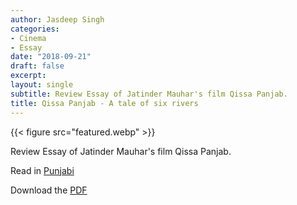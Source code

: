 ```yaml
---
author: Jasdeep Singh
categories:
- Cinema
- Essay
date: "2018-09-21"
draft: false
excerpt:
layout: single
subtitle: Review Essay of Jatinder Mauhar's film Qissa Panjab.
title: Qissa Panjab - A tale of six rivers
---
```

{{< figure src="featured.webp" >}}

Review Essay of Jatinder Mauhar's film Qissa Panjab.

Read in [Punjabi](/pa/writing/qissa-panjab/)

Download the [PDF](/files/JasdeepSingh_QissaPanjab_2018.pdf)
